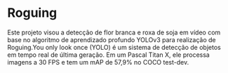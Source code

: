 # Roguing
Este projeto visou a detecção de flor branca e roxa de soja em vídeo com base no algoritmo de aprendizado profundo YOLOv3 para realização de Roguing.You only look once (YOLO) é um sistema de detecção de objetos em tempo real de última geração. Em um Pascal Titan X, ele processa imagens a 30 FPS e tem um mAP de 57,9% no COCO test-dev.
